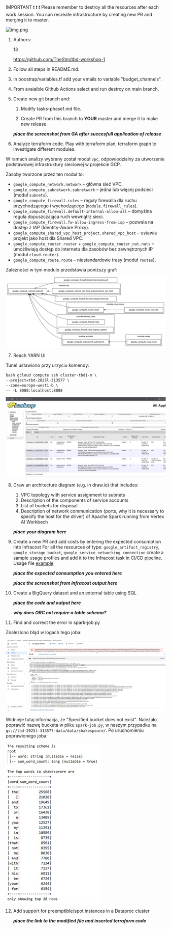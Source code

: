 IMPORTANT ❗ ❗ ❗ Please remember to destroy all the resources after each work session. You can recreate infrastructure by creating new PR and merging it to master.
  
![img.png](doc/figures/destroy.png)

1. Authors:

   13

   https://github.com/TheStm/tbd-workshop-1
   
2. Follow all steps in README.md.

3. In boostrap/variables.tf add your emails to variable "budget_channels".

4. From avaialble Github Actions select and run destroy on main branch.
   
5. Create new git branch and:
    1. Modify tasks-phase1.md file.
    
    2. Create PR from this branch to **YOUR** master and merge it to make new release. 
    
    ***place the screenshot from GA after succesfull application of release***


6. Analyze terraform code. Play with terraform plan, terraform graph to investigate different modules.

W ramach analizy wybrany został moduł `vpc`, odpowiedzialny za utworzenie podstawowej infrastruktury sieciowej w 
projekcie GCP.

Zasoby tworzone przez ten moduł to:
- `google_compute_network.network` – główna sieć VPC.
- `google_compute_subnetwork.subnetwork` – jedna lub więcej podsieci (moduł `subnets`).
- `google_compute_firewall.rules` – reguły firewalla dla ruchu przychodzącego i wychodzącego (`module.firewall_rules`).
- `google_compute_firewall.default-internal-allow-all` – domyślna reguła dopuszczająca ruch wewnątrz sieci.
- `google_compute_firewall.fw-allow-ingress-from-iap` – pozwala na dostęp z IAP (Identity-Aware Proxy).
- `google_compute_shared_vpc_host_project.shared_vpc_host` – ustawia projekt jako host dla Shared VPC.
- `google_compute_router.router` + `google_compute_router_nat.nats` – umożliwiają dostęp do internetu dla zasobów bez zewnętrznych IP (moduł `cloud-router`).
- `google_compute_route.route` – niestandardowe trasy (moduł `routes`).

Zależności w tym module przedstawia poniższy graf:

![vpc-graph.jpg](doc/figures/vpc-graph.jpg)

7. Reach YARN UI
    
Tunel ustawiono przy urzyciu komendy:
```
bash gcloud compute ssh cluster-tbd1-m \ 
--project=tbd-2025l-313577 \ 
--zone=europe-west1-b \ 
-- -L 8088:localhost:8088 
```

![yarn.jpg](doc/figures/yarn.jpg)

8. Draw an architecture diagram (e.g. in draw.io) that includes:
    1. VPC topology with service assignment to subnets
    2. Description of the components of service accounts
    3. List of buckets for disposal
    4. Description of network communication (ports, why it is necessary to specify the host for the driver) of Apache Spark running from Vertex AI Workbech
  
    ***place your diagram here***

9. Create a new PR and add costs by entering the expected consumption into Infracost
For all the resources of type: `google_artifact_registry`, `google_storage_bucket`, `google_service_networking_connection`
create a sample usage profiles and add it to the Infracost task in CI/CD pipeline. Usage file [example](https://github.com/infracost/infracost/blob/master/infracost-usage-example.yml) 

   ***place the expected consumption you entered here***

   ***place the screenshot from infracost output here***

10. Create a BigQuery dataset and an external table using SQL
    
    ***place the code and output here***
   
    ***why does ORC not require a table schema?***

11. Find and correct the error in spark-job.py

Znaleziono błąd w logach tego joba:

![spark-job-error.jpg](doc/figures/spark-job-error.jpg)

Widnieje tutaj informacja, że "Specified bucket does not exist". Należało 
poprawić nazwę bucketa w pliku `spark-job.py`, w naszym przypadku na 
`gs://tbd-2025l-313577-data/data/shakespeare/`. Po uruchomieniu poprawionego joba:

![spark-job-result.jpg](doc/figures/spark-job-result.jpg)

12. Add support for preemptible/spot instances in a Dataproc cluster

    ***place the link to the modified file and inserted terraform code***
    
    

